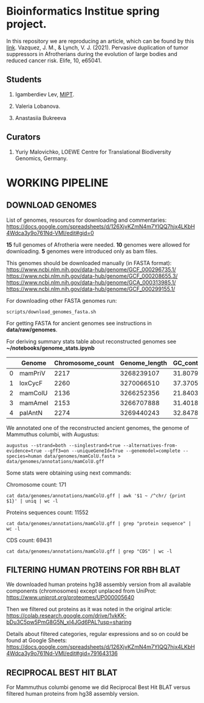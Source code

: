 # Bioinformatics Institue spring project.

In this repository we are reproducing an article, which can be found by this [link](https://elifesciences.org/articles/65041 "The reproduced article").
Vazquez, J. M., & Lynch, V. J. (2021). Pervasive duplication of tumor suppressors in Afrotherians during the evolution of large bodies and reduced cancer risk. Elife, 10, e65041.

## Students 

1. Igamberdiev Lev, [MIPT](https://mipt.ru/ "Moscow institute of physics and technologies").

2. Valeria Lobanova.
3. Anastasiia Bukreeva

## Curators

1. Yuriy Malovichko, LOEWE Centre for Translational Biodiversity Genomics, Germany.


# WORKING PIPELINE

## DOWNLOAD GENOMES

List of genomes, resources for downloading and commentaries:
https://docs.google.com/spreadsheets/d/126XjvKZmN4m7YIQQ7hjx4LKbH4Wdca3y9o761Nd-VMI/edit#gid=0  

**15** full genomes of Afrotheria were needed.
**10** genomes were allowed for downloading.
**5** genomes were introduced only as bam files.

This genomes should be downloaded manually (in FASTA format):
https://www.ncbi.nlm.nih.gov/data-hub/genome/GCF_000296735.1/ 
https://www.ncbi.nlm.nih.gov/data-hub/genome/GCF_000208655.3/ 
https://www.ncbi.nlm.nih.gov/data-hub/genome/GCA_000313985.1/ 
https://www.ncbi.nlm.nih.gov/data-hub/genome/GCF_000299155.1/ 

For downloading other FASTA genomes run:

	scripts/download_genomes_fasta.sh

For getting FASTA for ancient genomes see instructions in **data/raw/genomes**.

For deriving summary stats table about reconstructed genomes see **~/notebooks/genome_stats.ipynb**


|   | Genome  | Chromosome_count | Genome_length | GC_content | N_content  | N_content_percent |
|---|---------|------------------|---------------|------------|------------|-------------------|
| 0 | mamPriV | 2217             | 3268239107    | 31.807922  | 710426181  | 21.737277         |
| 1 | loxCycF | 2260             | 3270066510    | 37.370529  | 260415930  | 7.963628          |
| 2 | mamColU | 2136             | 3266252356    | 21.840385  | 1584501481 | 48.511300         |
| 3 | mamAmeI | 2153             | 3266707888    | 31.401881  | 755946427  | 23.140925         |
| 4 | palAntN | 2274             | 3269440243    | 32.847895  | 596278337  | 18.237933         |

We annotated one of the reconstructed ancient genomes, the genome of Mammuthus columbi, with Augustus:

	augustus --strand=both --singlestrand=true --alternatives-from-evidence=true --gff3=on --uniqueGeneId=True --genemodel=complete --species=human data/genomes/mamColU.fasta > data/genomes/annotations/mamColU.gff

Some stats were obtaining using next commands:

Chromosome count: 171

	cat data/genomes/annotations/mamColU.gff | awk '$1 ~ /^chr/ {print $1}' | uniq | wc -l

Proteins sequences count: 11552

	cat data/genomes/annotations/mamColU.gff | grep "protein sequence" | wc -l

CDS count: 69431

	cat data/genomes/annotations/mamColU.gff | grep "CDS" | wc -l


## FILTERING HUMAN PROTEINS FOR RBH BLAT

We downloaded human proteins hg38 assembly version from all available components (chromosomes) except unplaced from UniProt:
https://www.uniprot.org/proteomes/UP000005640

Then we filtered out proteins as it was noted in the original article:
https://colab.research.google.com/drive/1vkKK-bDu3C5pw5PmG8G5N_xI4JGd6PAL?usp=sharing 

Details about filtered categories, regular expressions and so on could be found at Google Sheets:
https://docs.google.com/spreadsheets/d/126XjvKZmN4m7YIQQ7hjx4LKbH4Wdca3y9o761Nd-VMI/edit#gid=791643136 

## RECIPROCAL BEST HIT BLAT

For Mammuthus columbi genome we did Reciprocal Best Hit BLAT versus filtered human proteins from hg38 assembly version.
